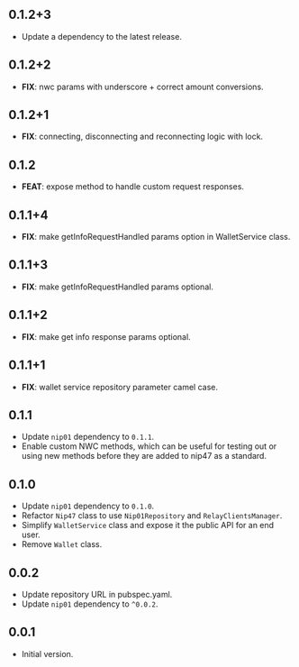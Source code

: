 ## 0.1.2+3

 - Update a dependency to the latest release.

## 0.1.2+2

 - **FIX**: nwc params with underscore + correct amount conversions.

## 0.1.2+1

 - **FIX**: connecting, disconnecting and reconnecting logic with lock.

## 0.1.2

 - **FEAT**: expose method to handle custom request responses.

## 0.1.1+4

 - **FIX**: make getInfoRequestHandled params option in WalletService class.

## 0.1.1+3

 - **FIX**: make getInfoRequestHandled params optional.

## 0.1.1+2

 - **FIX**: make get info response params optional.

## 0.1.1+1

 - **FIX**: wallet service repository parameter camel case.

## 0.1.1

- Update `nip01` dependency to `0.1.1`.
- Enable custom NWC methods, which can be useful for testing out or using new methods before they are added to nip47 as a standard.

## 0.1.0

- Update `nip01` dependency to `0.1.0`.
- Refactor `Nip47` class to use `Nip01Repository` and `RelayClientsManager`.
- Simplify `WalletService` class and expose it the public API for an end user.
- Remove `Wallet` class.

## 0.0.2

- Update repository URL in pubspec.yaml.
- Update `nip01` dependency to `^0.0.2`.

## 0.0.1

- Initial version.
